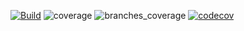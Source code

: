 [![Build](https://github.com/marcobrugin/prova/actions/workflows/build.yml/badge.svg)](https://github.com/marcobrugin/Prova/actions/workflows/build.yml)
![coverage](.github/badges/jacoco.svg)
![branches_coverage](.github/badges/branches.svg)
[![codecov](https://codecov.io/gh/marcobrugin/Prova/branch/main/graph/badge.svg?token=VZMj0qkc1APtcCU1dHFQJdXqHdIykwFY6)](https://codecov.io/gh/marcobrugin/Prova)

